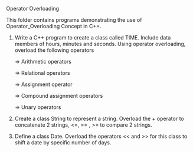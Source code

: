 Operator Overloading

This folder contains programs demonstrating the use of Operator_Overloading Concept in C++.

1. Write a C++ program to create a class called TIME. Include data members of hours, minutes and seconds.  Using operator overloading, overload the following operators 

    => Arithmetic operators

    => Relational operators

    => Assignment operator

    => Compound assignment operators

    => Unary operators


2. Create a class String to represent a string. Overload the + operator to concatenate 2 strings, <=, == , >= to compare 2 strings.


3. Define a class Date. Overload the operators << and >> for this class to shift a date by specific number of days. 
